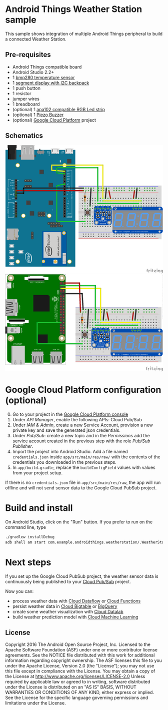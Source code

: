 Android Things Weather Station sample
=====================================

This sample shows integration of multiple Android Things peripheral to build a connected Weather Station.

Pre-requisites
--------------
- Android Things compatible board
- Android Studio 2.2+
- 1 [bmp280 temperature sensor](https://www.adafruit.com/product/2651)
- 1 [segment display with I2C backpack](https://www.adafruit.com/product/1270)
- 1 push button
- 1 resistor
- jumper wires
- 1 breadboard
- (optional) 1 [apa102 compatible RGB Led strip](https://www.adafruit.com/product/2241)
- (optional) 1 [Piezo Buzzer](https://www.adafruit.com/products/160)
- (optional) [Google Cloud Platform](https://cloud.google.com/) project

Schematics
----------
![Schematics for Intel Edison](edison_schematics.png)
![Schematics for Raspberry Pi 3](rpi3_schematics.png)

Google Cloud Platform configuration (optional)
==============================================
0. Go to your project in the [Google Cloud Platform console](https://console.cloud.google.com/)
0. Under *API Manager*, enable the following APIs: Cloud Pub/Sub
0. Under *IAM & Admin*, create a new Service Account, provision a new private key and save the generated json credentials.
0. Under *Pub/Sub*: create a new topic and in the *Permissions* add the service account created in the previous step with the role *Pub/Sub Publisher*.
0. Import the project into Android Studio. Add a file named `credentials.json` inside `app/src/main/res/raw/` with the contents of the credentials you downloaded in the previous steps.
0. In `app/build.gradle`, replace the `buildConfigField` values with values from your project setup.

If there is no `credentials.json` file in `app/src/main/res/raw`, the app will
run offline and will not send sensor data to the Google Cloud PubSub project.

Build and install
=================
On Android Studio, click on the "Run" button.
If you prefer to run on the command line, type
```bash
./gradlew installDebug
adb shell am start com.example.androidthings.weatherstation/.WeatherStationActivity
```

Next steps
==========

If you set up the Google Cloud PubSub project, the weather sensor data is
continuously being published to your [Cloud Pub/Sub](https://cloud.google.com/pubsub/) project.

Now you can:
- process weather data with [Cloud Dataflow](https://cloud.google.com/dataflow/) or [Cloud Functions](https://cloud.google.com/functions/)
- persist weather data in [Cloud Bigtable](https://cloud.google.com/bigtable/) or [BigQuery](https://cloud.google.com/bigquery/)
- create some weather visualization with [Cloud Datalab](https://cloud.google.com/datalab/)
- build weather prediction model with [Cloud Machine Learning](https://cloud.google.com/ml/)

License
-------
Copyright 2016 The Android Open Source Project, Inc.
Licensed to the Apache Software Foundation (ASF) under one or more contributor
license agreements.  See the NOTICE file distributed with this work for
additional information regarding copyright ownership.  The ASF licenses this
file to you under the Apache License, Version 2.0 (the "License"); you may not
use this file except in compliance with the License.  You may obtain a copy of
the License at
  http://www.apache.org/licenses/LICENSE-2.0
Unless required by applicable law or agreed to in writing, software
distributed under the License is distributed on an "AS IS" BASIS, WITHOUT
WARRANTIES OR CONDITIONS OF ANY KIND, either express or implied.  See the
License for the specific language governing permissions and limitations under
the License.
